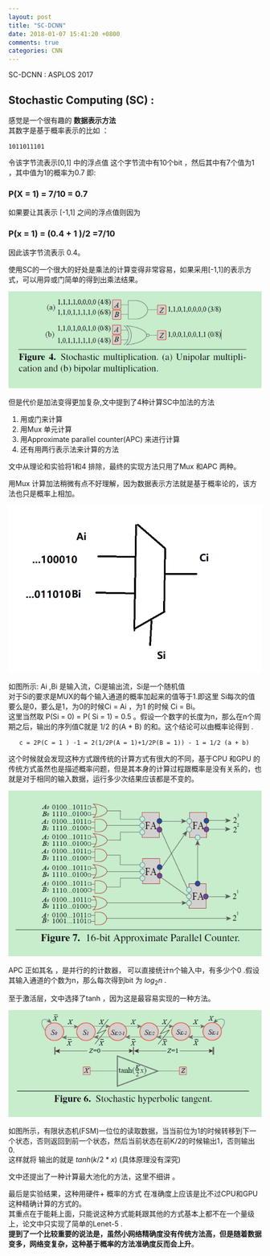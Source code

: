 ```yaml
---
layout: post
title: "SC-DCNN"
date: 2018-01-07 15:41:20 +0800
comments: true
categories: CNN
---
```


<!-- mathjax config similar to math.stackexchange -->
<script type="text/x-mathjax-config">
MathJax.Hub.Config({
    jax: ["input/TeX", "output/HTML-CSS"],
    tex2jax: {
        inlineMath: [ ['$', '$'] ],
        displayMath: [ ['$$', '$$']],
        processEscapes: true,
        skipTags: ['script', 'noscript', 'style', 'textarea', 'pre', 'code']
    },
    messageStyle: "none",
    "HTML-CSS": { preferredFont: "TeX", availableFonts: ["STIX","TeX"] }
});
</script>
<script type="text/javascript" src="http://cdn.mathjax.org/mathjax/latest/MathJax.js?config=TeX-AMS-MML_HTMLorMML"></script>

SC-DCNN : ASPLOS 2017
## Stochastic Computing (SC) : 

<!--more-->
感觉是一个很有趣的 **数据表示方法**  
其数字是基于概率表示的比如 ：

```
1011011101
```   
令该字节流表示[0,1] 中的浮点值
这个字节流中有10个bit ，然后其中有7个值为1 ，其中值为1的概率为0.7  即:   

### P(X = 1) = 7/10 = 0.7

如果要让其表示 [-1,1] 之间的浮点值则因为 

### P(x = 1) = (0.4 + 1 )/2 =7/10 

因此该字节流表示 0.4。  

使用SC的一个很大的好处是乘法的计算变得非常容易，如果采用[-1,1]的表示方式，可以用异或门简单的得到出乘法结果。  

![xor](https://github.com/kevin20x2/kevin20x2.github.com/blob/master/images/XOR.png?raw=true)

但是代价是加法变得更加复杂,文中提到了4种计算SC中加法的方法   

1. 用或门来计算  
2. 用Mux 单元计算
3. 用Approximate parallel counter(APC) 来进行计算
4. 还有用两行表示法来计算的方法   

文中从理论和实验将1和4 排除，最终的实现方法只用了Mux 和APC 两种。

用Mux 计算加法稍微有点不好理解，因为数据表示方法就是基于概率论的，该方法也只是概率上相加。   

![MUX](https://github.com/kevin20x2/kevin20x2.github.com/blob/master/images/MUX.png?raw=true)

如图所示: Ai ,Bi 是输入流，Ci是输出流，Si是一个随机值   
对于Si的要求是MUX的每个输入通道的概率加起来的值等于1.即这里 Si每次的值要么是0，要么是1，为0的时候Ci = Ai ，为1 的时候 Ci = Bi。  
 这里当然取 P(Si = 0) = P( Si = 1) = 0.5 。假设一个数字的长度为n，那么在n个周期之后，输出的序列值C就是 1/2 的(A + B) 的和。这个结论可以由概率论得到 .
 ```
    c = 2P(C = 1 ) -1 = 2(1/2P(A = 1)+1/2P(B = 1)) - 1 = 1/2 (a + b) 
 ```
这个时候就会发现这种方式跟传统的计算方式有很大的不同，基于CPU 和GPU 的传统方式虽然也是描述概率问题，但是其本身的计算过程跟概率是没有关系的，也就是对于相同的输入数据，运行多少次结果应该都是不变的。   



![APC](https://github.com/kevin20x2/kevin20x2.github.com/blob/master/images/APC.png?raw=true)

APC 正如其名 ，是并行的的计数器， 可以直接统计n个输入中，有多少个0 .假设其输入通道的个数为n，那么每次得到bit 为 $log_2 n$  .


至于激活层，文中选择了tanh ，因为这是最容易实现的一种方法。

![tanh](https://github.com/kevin20x2/kevin20x2.github.com/blob/master/images/tanh.png?raw=true) 

如图所示，有限状态机(FSM)一位位的读取数据，当当前位为1的时候转移到下一个状态，否则返回到前一个状态，然后当前状态在前K/2的时候输出1，否则输出 0.  
这样就将 输出的就是 $tanh(k/2*x)$ (具体原理没有深究)  


文中还提出了一种计算最大池化的方法，这里不细讲 。 


最后是实验结果，这种用硬件+ 概率的方式 在准确度上应该是比不过CPU和GPU这种精确计算的方式的。  
其重点在于能耗上面，只能说这种方式能耗跟其他的方式基本上都不在一个量级上，论文中只实现了简单的Lenet-5 .   
**提到了一个比较重要的说法是，虽然小网络精确度没有传统方法高，但是随着数据变多，网络变复杂，这种基于概率的方法准确度反而会上升**。   



